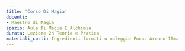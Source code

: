 ```yaml
---
title: 'Corso Di Magia'
docenti:
- Maestro di Magia
spazio: Aula Di Magia E Alchimia
durata: Lezione 2h Teoria e Pratica
materiali_costi: Ingredienti forniti o noleggio Focus Arcano 10ma
---
```

